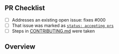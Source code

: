 <!-- 👋 Hi, thanks for sending a PR to tson! 💖.
Please fill out all fields below and make sure each item is true and [x] checked.
Otherwise we may not be able to review your PR. -->

## PR Checklist

- [ ] Addresses an existing open issue: fixes #000
- [ ] That issue was marked as [`status: accepting prs`](https://github.com/KATT/tson/issues?q=is%3Aopen+is%3Aissue+label%3A%22status%3A+accepting+prs%22)
- [ ] Steps in [CONTRIBUTING.md](https://github.com/KATT/tson/blob/main/.github/CONTRIBUTING.md) were taken

## Overview

<!-- Description of what is changed and how the code change does that. -->
